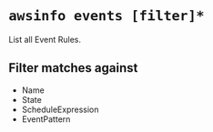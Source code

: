 # `awsinfo events [filter]*`

List all Event Rules.

## Filter matches against

* Name
* State
* ScheduleExpression
* EventPattern
